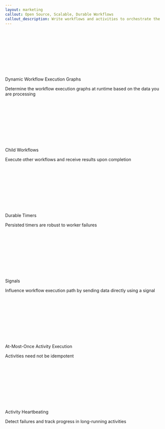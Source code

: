 ```yaml
---
layout: marketing
callout: Open Source, Scalable, Durable Workflows
callout_description: Write workflows and activities to orchestrate the business flow of events in your application
---
```


<section class="features">
  <div class="feature dynamic-execution">
    <div class="icon">
      <svg class="icon-arrow-divert">
        <use xlink:href="#icon-arrow-divert"></use>
      </svg>
    </div>
    <span class="description">Dynamic Workflow Execution Graphs</span>
    <p>Determine the workflow execution graphs at runtime based on the data you are processing</p>
  </div>

  <div class="feature child-workflows">
    <div class="icon">
      <svg class="icon-person-unaccompanied-minor">
        <use xlink:href="#icon-person-unaccompanied-minor"></use>
      </svg>
    </div>
    <span class="description">Child Workflows</span>
    <p>Execute other workflows and receive results upon completion</p>
  </div>

  <div class="feature timers">
    <div class="icon">
      <svg class="icon-stopwatch">
        <use xlink:href="#icon-stopwatch"></use>
      </svg>
    </div>
    <span class="description">Durable Timers</span>
    <p>Persisted timers are robust to worker failures</p>
  </div>

  <div class="feature signals">
    <div class="icon">
      <svg class="icon-signal">
        <use xlink:href="#icon-signal"></use>
      </svg>
    </div>
    <span class="description">Signals</span>
    <p>Influence workflow execution path by sending data directly using a signal</p>
  </div>

  <div class="feature at-most-once">
    <div class="icon">
      <svg class="icon-umbrella">
        <use xlink:href="#icon-umbrella"></use>
      </svg>
    </div>
    <span class="description">At-Most-Once Activity Execution</span>
    <p>Activities need not be idempotent</p>
  </div>

  <div class="feature heartbeating">
    <div class="icon">
      <svg class="icon-heart">
        <use xlink:href="#icon-heart"></use>
      </svg>
    </div>
    <span class="description">Activity Heartbeating</span>
    <p>Detect failures and track progress in long-running activities</p>
  </div>

</section>
